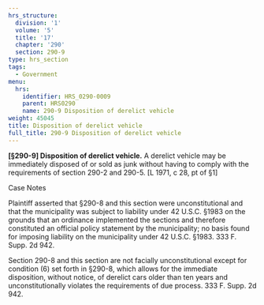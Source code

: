 ```yaml
---
hrs_structure:
  division: '1'
  volume: '5'
  title: '17'
  chapter: '290'
  section: 290-9
type: hrs_section
tags:
  - Government
menu:
  hrs:
    identifier: HRS_0290-0009
    parent: HRS0290
    name: 290-9 Disposition of derelict vehicle
weight: 45045
title: Disposition of derelict vehicle
full_title: 290-9 Disposition of derelict vehicle
---
```

**[§290-9] Disposition of derelict vehicle.** A derelict vehicle may be immediately disposed of or sold as junk without having to comply with the requirements of section 290-2 and 290-5\. [L 1971, c 28, pt of §1]

Case Notes

Plaintiff asserted that §290-8 and this section were unconstitutional and that the municipality was subject to liability under 42 U.S.C. §1983 on the grounds that an ordinance implemented the sections and therefore constituted an official policy statement by the municipality; no basis found for imposing liability on the municipality under 42 U.S.C. §1983\. 333 F. Supp. 2d 942.

Section 290-8 and this section are not facially unconstitutional except for condition (6) set forth in §290-8, which allows for the immediate disposition, without notice, of derelict cars older than ten years and unconstitutionally violates the requirements of due process. 333 F. Supp. 2d 942.